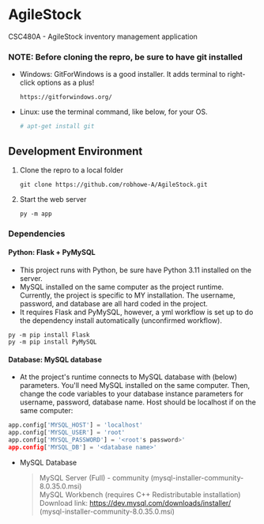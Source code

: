 # AgileStock

CSC480A - AgileStock inventory management application

### NOTE: Before cloning the repro, be sure to have git installed

- Windows: GitForWindows is a good installer. It adds terminal to right-click options as a plus!
  ```
  https://gitforwindows.org/
  ```
- Linux: use the terminal command, like below, for your OS.
  ```Bash
  # apt-get install git
  ```

## Development Environment

1. Clone the repro to a local folder
   ```
   git clone https://github.com/robhowe-A/AgileStock.git
   ```
2. Start the web server
   ```
   py -m app
   ```

### Dependencies

#### Python: Flask + PyMySQL

- This project runs with Python, be sure have Python 3.11 installed on the server.
- MySQL installed on the same computer as the project runtime. Currently, the project is specific to MY installation. The username, password, and database are all hard coded in the project.
- It requires Flask and PyMySQL, however, a yml workflow is set up to do the dependency install automatically (unconfirmed workflow).

```
py -m pip install Flask
py -m pip install PyMySQL
```

#### Database: MySQL database

- At the project's runtime connects to MySQL database with (below) parameters. You'll need MySQL installed on the same computer. Then, change the code variables to your database instance parameters for username, password, database name. Host should be localhost if on the same computer:

```Python
app.config['MYSQL_HOST'] = 'localhost'
app.config['MYSQL_USER'] = 'root'
app.config['MYSQL_PASSWORD'] = '<root's password>'
app.config['MYSQL_DB'] = '<database name>'
```

- MySQL Database
  > MySQL Server (Full) - community (mysql-installer-community-8.0.35.0.msi)  
  > MySQL Workbench (requires C++ Redistributable installation)  
  > Download link: https://dev.mysql.com/downloads/installer/ (mysql-installer-community-8.0.35.0.msi)
